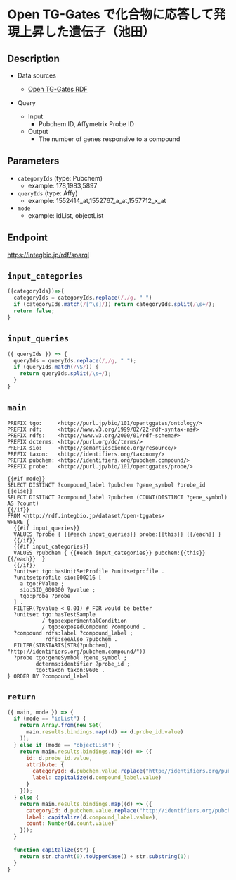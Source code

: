 # Open TG-Gates で化合物に応答して発現上昇した遺伝子（池田）

## Description
 
- Data sources
    - [Open TG-Gates RDF](https://integbio.jp/rdf/dataset/open-tggates)

- Query
    - Input
        - Pubchem ID, Affymetrix Probe ID
    - Output
        - The number of genes responsive to a compound

## Parameters

* `categoryIds` (type: Pubchem)
  * example: 178,1983,5897
* `queryIds` (type: Affy)
  * example: 1552414_at,1552767_a_at,1557712_x_at
* `mode` 
  * example: idList, objectList

## Endpoint

https://integbio.jp/rdf/sparql

## `input_categories`
```javascript
({categoryIds})=>{
  categoryIds = categoryIds.replace(/,/g, " ")
  if (categoryIds.match(/[^\s]/)) return categoryIds.split(/\s+/);
  return false;
}
```

## `input_queries`
```javascript
({ queryIds }) => {
  queryIds = queryIds.replace(/,/g, " ");
  if (queryIds.match(/\S/)) {
    return queryIds.split(/\s+/);
  }
}
```

## `main`

```sparql
PREFIX tgo:     <http://purl.jp/bio/101/opentggates/ontology/>
PREFIX rdf:     <http://www.w3.org/1999/02/22-rdf-syntax-ns#>
PREFIX rdfs:    <http://www.w3.org/2000/01/rdf-schema#>
PREFIX dcterms: <http://purl.org/dc/terms/>
PREFIX sio:     <http://semanticscience.org/resource/>
PREFIX taxon:   <http://identifiers.org/taxonomy/>
PREFIX pubchem: <http://identifiers.org/pubchem.compound/>
PREFIX probe:   <http://purl.jp/bio/101/opentggates/probe/>

{{#if mode}}
SELECT DISTINCT ?compound_label ?pubchem ?gene_symbol ?probe_id
{{else}}
SELECT DISTINCT ?compound_label ?pubchem (COUNT(DISTINCT ?gene_symbol) AS ?count)
{{/if}}
FROM <http://rdf.integbio.jp/dataset/open-tggates>
WHERE {
  {{#if input_queries}}
  VALUES ?probe { {{#each input_queries}} probe:{{this}} {{/each}} }
  {{/if}}
  {{#if input_categories}}
  VALUES ?pubchem { {{#each input_categories}} pubchem:{{this}} {{/each}}  }
  {{/if}}
  ?unitset tgo:hasUnitSetProfile ?unitsetprofile .
  ?unitsetprofile sio:000216 [
    a tgo:PValue ;
    sio:SIO_000300 ?pvalue ;
    tgo:probe ?probe
  ] .
  FILTER(?pvalue < 0.01) # FDR would be better
  ?unitset tgo:hasTestSample 
           / tgo:experimentalCondition
           / tgo:exposedCompound ?compound .
  ?compound rdfs:label ?compound_label ;
            rdfs:seeAlso ?pubchem .
  FILTER(STRSTARTS(STR(?pubchem), "http://identifiers.org/pubchem.compound/"))
  ?probe tgo:geneSymbol ?gene_symbol ;
         dcterms:identifier ?probe_id ;
         tgo:taxon taxon:9606 .
} ORDER BY ?compound_label
```

## `return`

```javascript
({ main, mode }) => {
  if (mode == "idList") {
    return Array.from(new Set(
      main.results.bindings.map((d) => d.probe_id.value)
    ));
  } else if (mode == "objectList") {
    return main.results.bindings.map((d) => ({
      id: d.probe_id.value, 
      attribute: {
        categoryId: d.pubchem.value.replace("http://identifiers.org/pubchem.compound/", ""), 
        label: capitalize(d.compound_label.value)
      }
    }));
  } else {
    return main.results.bindings.map((d) => ({
      categoryId: d.pubchem.value.replace("http://identifiers.org/pubchem.compound/", ""), 
      label: capitalize(d.compound_label.value),
      count: Number(d.count.value)
    }));
  }
  
  function capitalize(str) {
    return str.charAt(0).toUpperCase() + str.substring(1);
  }
}
```